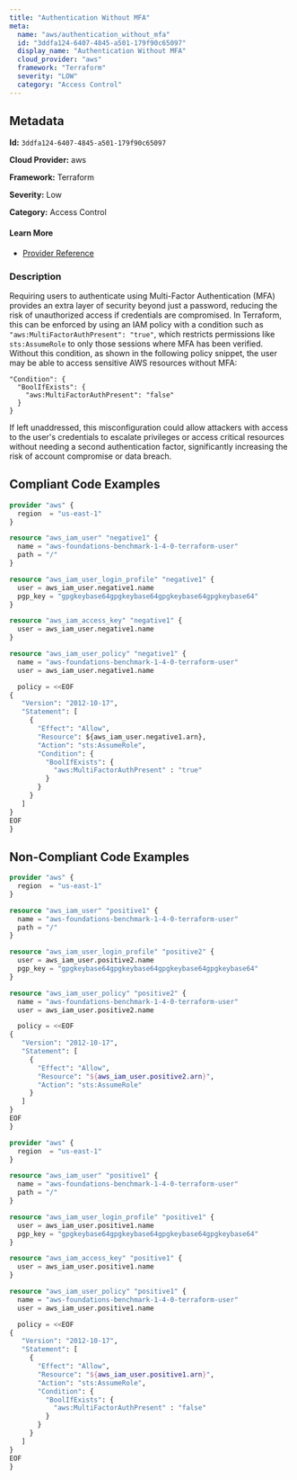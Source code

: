 ```yaml
---
title: "Authentication Without MFA"
meta:
  name: "aws/authentication_without_mfa"
  id: "3ddfa124-6407-4845-a501-179f90c65097"
  display_name: "Authentication Without MFA"
  cloud_provider: "aws"
  framework: "Terraform"
  severity: "LOW"
  category: "Access Control"
---
```

## Metadata

**Id:** `3ddfa124-6407-4845-a501-179f90c65097`

**Cloud Provider:** aws

**Framework:** Terraform

**Severity:** Low

**Category:** Access Control

#### Learn More

 - [Provider Reference](https://registry.terraform.io/providers/hashicorp/aws/latest/docs/resources/iam_user_policy)

### Description

 Requiring users to authenticate using Multi-Factor Authentication (MFA) provides an extra layer of security beyond just a password, reducing the risk of unauthorized access if credentials are compromised. In Terraform, this can be enforced by using an IAM policy with a condition such as `"aws:MultiFactorAuthPresent": "true"`, which restricts permissions like `sts:AssumeRole` to only those sessions where MFA has been verified. Without this condition, as shown in the following policy snippet, the user may be able to access sensitive AWS resources without MFA: 

```
"Condition": {
  "BoolIfExists": {
    "aws:MultiFactorAuthPresent": "false"
  }
}
```

If left unaddressed, this misconfiguration could allow attackers with access to the user's credentials to escalate privileges or access critical resources without needing a second authentication factor, significantly increasing the risk of account compromise or data breach.


## Compliant Code Examples
```terraform
provider "aws" {
  region  = "us-east-1"
}

resource "aws_iam_user" "negative1" {
  name = "aws-foundations-benchmark-1-4-0-terraform-user"
  path = "/"
}

resource "aws_iam_user_login_profile" "negative1" {
  user = aws_iam_user.negative1.name
  pgp_key = "gpgkeybase64gpgkeybase64gpgkeybase64gpgkeybase64"
}

resource "aws_iam_access_key" "negative1" {
  user = aws_iam_user.negative1.name
}

resource "aws_iam_user_policy" "negative1" {
  name = "aws-foundations-benchmark-1-4-0-terraform-user"
  user = aws_iam_user.negative1.name

  policy = <<EOF
{
   "Version": "2012-10-17",
   "Statement": [
     {
       "Effect": "Allow",
       "Resource": ${aws_iam_user.negative1.arn},
       "Action": "sts:AssumeRole",
       "Condition": {
         "BoolIfExists": {
           "aws:MultiFactorAuthPresent" : "true"
         }
       }
     }
   ]
}
EOF
}

```
## Non-Compliant Code Examples
```terraform
provider "aws" {
  region  = "us-east-1"
}

resource "aws_iam_user" "positive1" {
  name = "aws-foundations-benchmark-1-4-0-terraform-user"
  path = "/"
}

resource "aws_iam_user_login_profile" "positive2" {
  user = aws_iam_user.positive2.name
  pgp_key = "gpgkeybase64gpgkeybase64gpgkeybase64gpgkeybase64"
}

resource "aws_iam_user_policy" "positive2" {
  name = "aws-foundations-benchmark-1-4-0-terraform-user"
  user = aws_iam_user.positive2.name

  policy = <<EOF
{
   "Version": "2012-10-17",
   "Statement": [
     {
       "Effect": "Allow",
       "Resource": "${aws_iam_user.positive2.arn}",
       "Action": "sts:AssumeRole"
     }
   ]
}
EOF
}

```

```terraform
provider "aws" {
  region  = "us-east-1"
}

resource "aws_iam_user" "positive1" {
  name = "aws-foundations-benchmark-1-4-0-terraform-user"
  path = "/"
}

resource "aws_iam_user_login_profile" "positive1" {
  user = aws_iam_user.positive1.name
  pgp_key = "gpgkeybase64gpgkeybase64gpgkeybase64gpgkeybase64"
}

resource "aws_iam_access_key" "positive1" {
  user = aws_iam_user.positive1.name
}

resource "aws_iam_user_policy" "positive1" {
  name = "aws-foundations-benchmark-1-4-0-terraform-user"
  user = aws_iam_user.positive1.name

  policy = <<EOF
{
   "Version": "2012-10-17",
   "Statement": [
     {
       "Effect": "Allow",
       "Resource": "${aws_iam_user.positive1.arn}",
       "Action": "sts:AssumeRole",
       "Condition": {
         "BoolIfExists": {
           "aws:MultiFactorAuthPresent" : "false"
         }
       }
     }
   ]
}
EOF
}

```